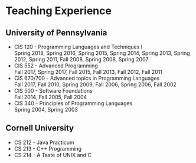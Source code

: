 Teaching Experience
===================

University of Pennsylvania
--------------------------
* CIS 120 - Programming Languages and Techniques I  
  Spring 2018, Spring 2016, Spring 2015, Spring 2014, Spring 2013, Spring 2012, Spring 2011, Fall 2008, Spring 2008, Spring 2007
* CIS 552 - Advanced Programming  
  Fall 2017, Spring 2017, Fall 2015, Fall 2013, Fall 2012, Fall 2011
* CIS 670/700 - Advanced topics in Programming Languages  
  Fall 2017, Fall 2010, Spring 2009, Fall 2006, Spring 2006, Fall 2002
* CIS 500 - Software Foundations  
  Fall 2014, Fall 2005, Fall 2004
* CIS 340 - Principles of Programming Languages  
  Spring 2004, Spring 2003

Cornell University
------------------
  * CS 212 - Java Practicum
  * CS 213 - C++ Programming
  * CS 214 - A Taste of UNIX and C
